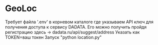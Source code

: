 # GeoLoc
Требует файла '.env' в корневом каталоге где указываем API ключ для получения доступа к сервису DADATA.
Его можно получить пройдя регистрацию здесь -> dadata.ru/api/suggest/address
Указать как TOKEN=ваш токен
Запуск "python location.py"

